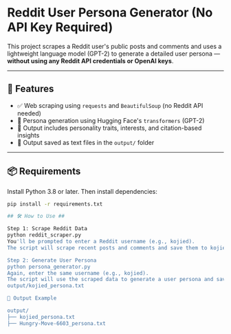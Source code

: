 # Reddit User Persona Generator (No API Key Required)

This project scrapes a Reddit user's public posts and comments and uses a lightweight language model (GPT-2) to generate a detailed user persona — **without using any Reddit API credentials or OpenAI keys**.

---

## 🚀 Features

- ✅ Web scraping using `requests` and `BeautifulSoup` (no Reddit API needed)  
- 🤖 Persona generation using Hugging Face's `transformers` (GPT-2)  
- 📄 Output includes personality traits, interests, and citation-based insights  
- 📝 Output saved as text files in the `output/` folder  

---

## 📦 Requirements

Install Python 3.8 or later. Then install dependencies:

```bash
pip install -r requirements.txt

## 🛠️ How to Use ## 

Step 1: Scrape Reddit Data
python reddit_scraper.py
You'll be prompted to enter a Reddit username (e.g., kojied).
The script will scrape recent posts and comments and save them to kojied_data.json.

Step 2: Generate User Persona
python persona_generator.py
Again, enter the same username (e.g., kojied).
The script will use the scraped data to generate a user persona and save it as:
output/kojied_persona.txt

📂 Output Example

output/
├── kojied_persona.txt
├── Hungry-Move-6603_persona.txt
